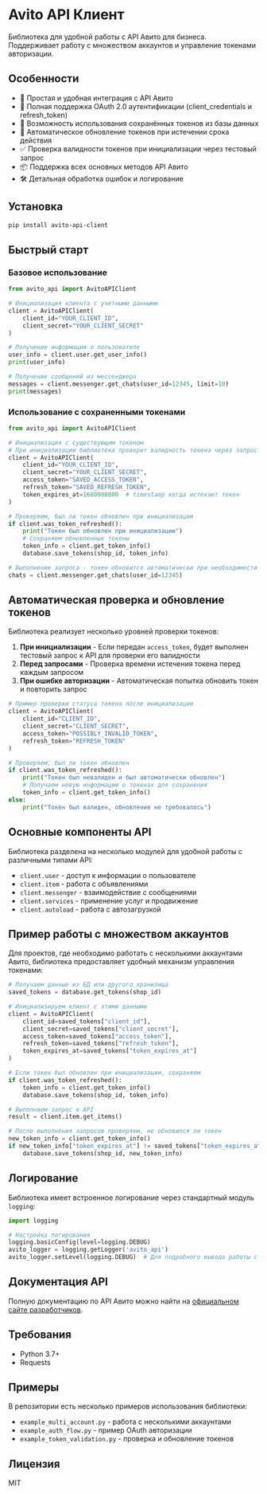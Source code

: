 # Avito API Клиент

Библиотека для удобной работы с API Авито для бизнеса. Поддерживает работу с множеством аккаунтов и управление токенами авторизации.

## Особенности

* 🚀 Простая и удобная интеграция с API Авито
* 🔑 Полная поддержка OAuth 2.0 аутентификации (client_credentials и refresh_token)
* 💾 Возможность использования сохранённых токенов из базы данных
* 🔄 Автоматическое обновление токенов при истечении срока действия
* ✅ Проверка валидности токенов при инициализации через тестовый запрос
* 📦 Поддержка всех основных методов API Авито
* 🛠 Детальная обработка ошибок и логирование

## Установка

```bash
pip install avito-api-client
```

## Быстрый старт

### Базовое использование

```python
from avito_api import AvitoAPIClient

# Инициализация клиента с учетными данными
client = AvitoAPIClient(
    client_id="YOUR_CLIENT_ID",
    client_secret="YOUR_CLIENT_SECRET"
)

# Получение информации о пользователе
user_info = client.user.get_user_info()
print(user_info)

# Получение сообщений из мессенджера
messages = client.messenger.get_chats(user_id=12345, limit=10)
print(messages)
```

### Использование с сохраненными токенами

```python
from avito_api import AvitoAPIClient

# Инициализация с существующим токеном
# При инициализации библиотека проверит валидность токена через запрос к API
client = AvitoAPIClient(
    client_id="YOUR_CLIENT_ID",
    client_secret="YOUR_CLIENT_SECRET",
    access_token="SAVED_ACCESS_TOKEN",
    refresh_token="SAVED_REFRESH_TOKEN",
    token_expires_at=1680000000  # timestamp когда истекает токен
)

# Проверяем, был ли токен обновлен при инициализации
if client.was_token_refreshed():
    print("Токен был обновлен при инициализации")
    # Сохраняем обновленные токены
    token_info = client.get_token_info()
    database.save_tokens(shop_id, token_info)

# Выполнение запроса - токен обновится автоматически при необходимости
chats = client.messenger.get_chats(user_id=12345)
```

## Автоматическая проверка и обновление токенов

Библиотека реализует несколько уровней проверки токенов:

1. **При инициализации** - Если передан `access_token`, будет выполнен тестовый запрос к API для проверки его валидности
2. **Перед запросами** - Проверка времени истечения токена перед каждым запросом
3. **При ошибке авторизации** - Автоматическая попытка обновить токен и повторить запрос

```python
# Пример проверки статуса токена после инициализации
client = AvitoAPIClient(
    client_id="CLIENT_ID",
    client_secret="CLIENT_SECRET",
    access_token="POSSIBLY_INVALID_TOKEN",
    refresh_token="REFRESH_TOKEN"
)

# Проверяем, был ли токен обновлен
if client.was_token_refreshed():
    print("Токен был невалиден и был автоматически обновлен")
    # Получаем новую информацию о токенах для сохранения
    token_info = client.get_token_info()
else:
    print("Токен был валиден, обновление не требовалось")
```

## Основные компоненты API

Библиотека разделена на несколько модулей для удобной работы с различными типами API:

* `client.user` - доступ к информации о пользователе
* `client.item` - работа с объявлениями
* `client.messenger` - взаимодействие с сообщениями
* `client.services` - применение услуг и продвижение
* `client.autoload` - работа с автозагрузкой

## Пример работы с множеством аккаунтов

Для проектов, где необходимо работать с несколькими аккаунтами Авито, библиотека предоставляет удобный механизм управления токенами:

```python
# Получаем данные из БД или другого хранилища
saved_tokens = database.get_tokens(shop_id)

# Инициализируем клиент с этими данными
client = AvitoAPIClient(
    client_id=saved_tokens["client_id"],
    client_secret=saved_tokens["client_secret"],
    access_token=saved_tokens["access_token"],
    refresh_token=saved_tokens["refresh_token"],
    token_expires_at=saved_tokens["token_expires_at"]
)

# Если токен был обновлен при инициализации, сохраняем
if client.was_token_refreshed():
    token_info = client.get_token_info()
    database.save_tokens(shop_id, token_info)

# Выполняем запрос к API
result = client.item.get_items()

# После выполнения запросов проверяем, не обновился ли токен
new_token_info = client.get_token_info()
if new_token_info["token_expires_at"] != saved_tokens["token_expires_at"]:
    database.save_tokens(shop_id, new_token_info)
```

## Логирование

Библиотека имеет встроенное логирование через стандартный модуль `logging`:

```python
import logging

# Настройка логирования
logging.basicConfig(level=logging.DEBUG)
avito_logger = logging.getLogger('avito_api')
avito_logger.setLevel(logging.DEBUG)  # Для подробного вывода работы с токенами
```

## Документация API

Полную документацию по API Авито можно найти на [официальном сайте разработчиков](https://developers.avito.ru/).

## Требования

* Python 3.7+
* Requests

## Примеры

В репозитории есть несколько примеров использования библиотеки:

* `example_multi_account.py` - работа с несколькими аккаунтами
* `example_auth_flow.py` - пример OAuth авторизации
* `example_token_validation.py` - проверка и обновление токенов

## Лицензия

MIT 